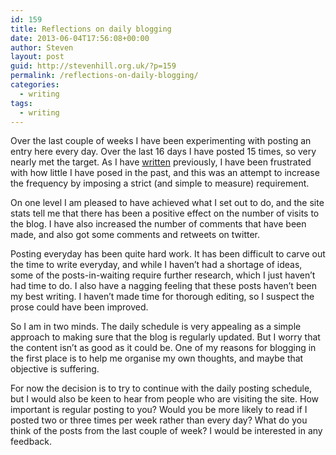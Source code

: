 ```yaml
---
id: 159
title: Reflections on daily blogging
date: 2013-06-04T17:56:08+00:00
author: Steven
layout: post
guid: http://stevenhill.org.uk/?p=159
permalink: /reflections-on-daily-blogging/
categories:
  - writing
tags:
  - writing
---
```

Over the last couple of weeks I have been experimenting with posting an entry here every day. Over the last 16 days I have posted 15 times, so very nearly met the target. As I have [written](http://stevenhill.org.uk/2013/04/21/on-not-writing/) previously, I have been frustrated with how little I have posed in the past, and this was an attempt to increase the frequency by imposing a strict (and simple to measure) requirement.

On one level I am pleased to have achieved what I set out to do, and the site stats tell me that there has been a positive effect on the number of visits to the blog. I have also increased the number of comments that have been made, and also got some comments and retweets on twitter.

Posting everyday has been quite hard work. It has been difficult to carve out the time to write everyday, and while I haven&#8217;t had a shortage of ideas, some of the posts-in-waiting require further research, which I just haven&#8217;t had time to do. I also have a nagging feeling that these posts haven&#8217;t been my best writing. I haven&#8217;t made time for thorough editing, so I suspect the prose could have been improved.

So I am in two minds. The daily schedule is very appealing as a simple approach to making sure that the blog is regularly updated. But I worry that the content isn&#8217;t as good as it could be. One of my reasons for blogging in the first place is to help me organise my own thoughts, and maybe that objective is suffering.

For now the decision is to try to continue with the daily posting schedule, but I would also be keen to hear from people who are visiting the site. How important is regular posting to you? Would you be more likely to read if I posted two or three times per week rather than every day? What do you think of the posts from the last couple of week? I would be interested in any feedback.